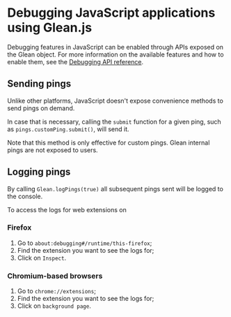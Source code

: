 # Debugging JavaScript applications using Glean.js

Debugging features in JavaScript can be enabled through APIs exposed on the Glean object.
For more information on the available features and how to enable them,
see the [Debugging API reference](../../reference/debug/index.md).

## Sending pings

Unlike other platforms, JavaScript doesn't expose convenience methods to send pings on demand.

In case that is necessary, calling the `submit` function for a given ping,
such as `pings.customPing.submit()`, will send it.

Note that this method is only effective for custom pings.
Glean internal pings are not exposed to users.

## Logging pings

By calling `Glean.logPings(true)` all subsequent pings sent will be logged to the console.

To access the logs for web extensions on

### Firefox

1. Go to `about:debugging#/runtime/this-firefox`;
2. Find the extension you want to see the logs for;
3. Click on `Inspect`.

### Chromium-based browsers

1. Go to `chrome://extensions`;
2. Find the extension you want to see the logs for;
3. Click on `background page`.
